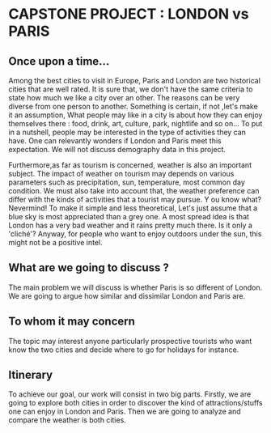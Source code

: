 # CAPSTONE PROJECT : LONDON vs PARIS

## Once upon a time...

Among the best cities to visit in Europe, Paris and London are two historical cities that are well rated. It is sure that, we don't have the same criteria to state how much we like a city over an other. The reasons can be very diverse from one person to another. Something is certain, if not ,let's make it an assumption, What   people may like in a city is about how they can enjoy themselves there : food, drink, art, culture, park, nightlife and so on... 
To put in a nutshell, people may be interested in the type of activities they can have. One can relevantly wonders if London and Paris meet this expectation. We will not discuss demography data in this project.


Furthermore,as far as tourism is concerned, weather is also an important subject. The impact of weather on tourism may depends on various parameters such as precipitation, sun, temperature, most common day condition. We must also take into account that, the weather preference can differ with the kinds of activities that a tourist may pursue. Y
ou know what? Nevermind! To make it simple and less theoretical, Let's just assume that a blue sky is most appreciated than a grey one.
A most spread idea is that London has a very bad weather and it rains pretty much there. Is it only a 'cliché'?
Anyway, for people who want to enjoy outdoors under the sun, this might not be a positive intel.

## What are we going to discuss ?

The main problem we will discuss is whether Paris is so different of London. 
We are going to argue how similar and dissimilar London and Paris are.

## To whom it may concern

The topic may interest anyone particularly prospective tourists who want know the two cities and decide where to go for holidays for instance.

## Itinerary

To achieve our goal, our work will consist in two big parts. Firstly, we are going to explore both cities in order to discover the kind of attractions/stuffs one can enjoy in London and Paris. Then we are going to analyze and compare the weather is both cities.
